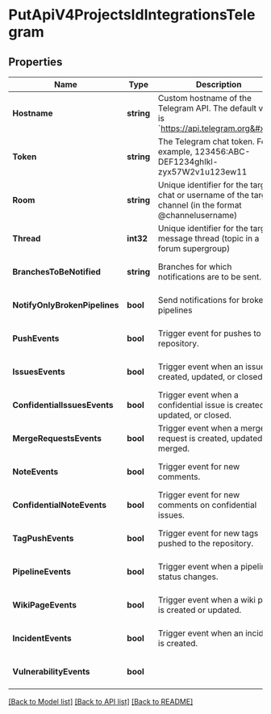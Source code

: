 # PutApiV4ProjectsIdIntegrationsTelegram

## Properties
Name | Type | Description | Notes
------------ | ------------- | ------------- | -------------
**Hostname** | **string** | Custom hostname of the Telegram API. The default value is &#x60;https://api.telegram.org&#x60;. | [optional] [default to null]
**Token** | **string** | The Telegram chat token. For example, 123456:ABC-DEF1234ghIkl-zyx57W2v1u123ew11 | [default to null]
**Room** | **string** | Unique identifier for the target chat or username of the target channel (in the format @channelusername) | [default to null]
**Thread** | **int32** | Unique identifier for the target message thread (topic in a forum supergroup) | [optional] [default to null]
**BranchesToBeNotified** | **string** | Branches for which notifications are to be sent. | [optional] [default to null]
**NotifyOnlyBrokenPipelines** | **bool** | Send notifications for broken pipelines | [optional] [default to null]
**PushEvents** | **bool** | Trigger event for pushes to the repository. | [optional] [default to null]
**IssuesEvents** | **bool** | Trigger event when an issue is created, updated, or closed. | [optional] [default to null]
**ConfidentialIssuesEvents** | **bool** | Trigger event when a confidential issue is created, updated, or closed. | [optional] [default to null]
**MergeRequestsEvents** | **bool** | Trigger event when a merge request is created, updated, or merged. | [optional] [default to null]
**NoteEvents** | **bool** | Trigger event for new comments. | [optional] [default to null]
**ConfidentialNoteEvents** | **bool** | Trigger event for new comments on confidential issues. | [optional] [default to null]
**TagPushEvents** | **bool** | Trigger event for new tags pushed to the repository. | [optional] [default to null]
**PipelineEvents** | **bool** | Trigger event when a pipeline status changes. | [optional] [default to null]
**WikiPageEvents** | **bool** | Trigger event when a wiki page is created or updated. | [optional] [default to null]
**IncidentEvents** | **bool** | Trigger event when an incident is created. | [optional] [default to null]
**VulnerabilityEvents** | **bool** |  | [optional] [default to null]

[[Back to Model list]](../README.md#documentation-for-models) [[Back to API list]](../README.md#documentation-for-api-endpoints) [[Back to README]](../README.md)


